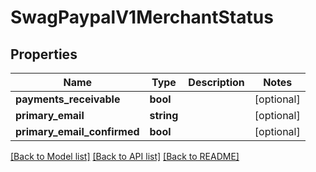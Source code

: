 # SwagPaypalV1MerchantStatus

## Properties
Name | Type | Description | Notes
------------ | ------------- | ------------- | -------------
**payments_receivable** | **bool** |  | [optional] 
**primary_email** | **string** |  | [optional] 
**primary_email_confirmed** | **bool** |  | [optional] 

[[Back to Model list]](../../README.md#documentation-for-models) [[Back to API list]](../../README.md#documentation-for-api-endpoints) [[Back to README]](../../README.md)

